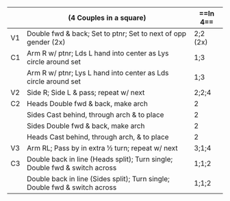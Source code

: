 ||(4 Couples in a square) |==In 4==|
|-----|----|-----|
|V1| Double fwd & back; Set to ptnr; Set to next of opp gender (2x) |2;2 (2x)|
|C1| Arm R w/ ptnr; Lds L hand into center as Lys circle around set |1;3|
||Arm R w/ ptnr; Lys L hand into center as Lds circle around set |1;3|
|V2| Side R; Side L & pass; repeat w/ next |2;2;4|
|C2| Heads Double fwd & back, make arch |2|
||Sides Cast behind, through arch & to place |2|
||Sides Double fwd & back, make arch |2|
||Heads Cast behind, through arch, & to place |2|
|V3| Arm RL; Pass by in extra ½ turn; repeat w/ next |3;1;4|
|C3| Double back in line (Heads split); Turn single; Double fwd & switch across |1;1;2|
||Double back in line (Sides split); Turn single; Double fwd & switch across |1;1;2|
